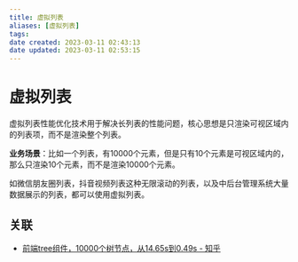 ```yaml
---
title: 虚拟列表
aliases: [虚拟列表]
tags:
date created: 2023-03-11 02:43:13
date updated: 2023-03-11 02:53:15
---
```


# 虚拟列表

虚拟列表性能优化技术用于解决长列表的性能问题，核心思想是只渲染可视区域内的列表项，而不是渲染整个列表。

**业务场景**：比如一个列表，有10000个元素，但是只有10个元素是可视区域内的，那么只渲染10个元素，而不是渲染10000个元素。

如微信朋友圈列表，抖音视频列表这种无限滚动的列表，以及中后台管理系统大量数据展示的列表，都可以使用虚拟列表。

## 关联

- [前端tree组件，10000个树节点，从14.65s到0.49s - 知乎](https://zhuanlan.zhihu.com/p/55528376)
